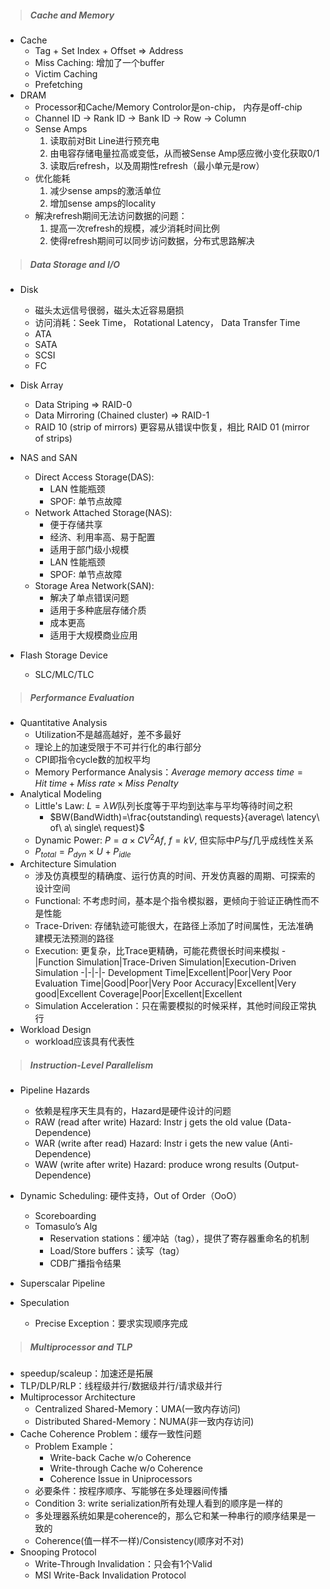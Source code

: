 > ##### Cache and Memory

- Cache
    - Tag + Set Index + Offset => Address
    - Miss Caching: 增加了一个buffer
    - Victim Caching
    - Prefetching
- DRAM
    - Processor和Cache/Memory Controlor是on-chip， 内存是off-chip
    - Channel ID -> Rank ID -> Bank ID -> Row -> Column
    - Sense Amps
        1. 读取前对Bit Line进行预充电
        2. 由电容存储电量拉高或变低，从而被Sense Amp感应微小变化获取0/1
        3. 读取后refresh，以及周期性refresh（最小单元是row）
    - 优化能耗
        1. 减少sense amps的激活单位
        2. 增加sense amps的locality
    - 解决refresh期间无法访问数据的问题：
        1. 提高一次refresh的规模，减少消耗时间比例
        2. 使得refresh期间可以同步访问数据，分布式思路解决

> ##### Data Storage and I/O

- Disk
    - 磁头太远信号很弱，磁头太近容易磨损
    - 访问消耗：Seek Time， Rotational Latency， Data Transfer Time
    - ATA
    - SATA
    - SCSI
    - FC

- Disk Array
    - Data Striping => RAID-0
    - Data Mirroring (Chained cluster) => RAID-1
    - RAID 10 (strip of mirrors) 更容易从错误中恢复，相比 RAID 01 (mirror of strips)

- NAS and SAN
    - Direct Access Storage(DAS):
        - LAN 性能瓶颈
        - SPOF: 单节点故障
    - Network Attached Storage(NAS):
        - 便于存储共享
        - 经济、利用率高、易于配置
        - 适用于部门级小规模
        - LAN 性能瓶颈
        - SPOF: 单节点故障
    - Storage Area Network(SAN):
        - 解决了单点错误问题
        - 适用于多种底层存储介质
        - 成本更高
        - 适用于大规模商业应用

- Flash Storage Device
    - SLC/MLC/TLC

> ##### Performance Evaluation
- Quantitative Analysis
    - Utilization不是越高越好，差不多最好
    - 理论上的加速受限于不可并行化的串行部分
    - CPI即指令cycle数的加权平均
    - Memory Performance Analysis：$Average\ memory\ access\ time=Hit\ time + Miss\ rate \times Miss\ Penalty$
- Analytical Modeling
    - Little's Law: $L=\lambda W$队列长度等于平均到达率与平均等待时间之积
        - $BW(BandWidth)=\frac{outstanding\ requests}{average\ latency\ of\ a\ single\ request}$ 
    - Dynamic Power: $P=a \times CV^2Af$, $f=kV$, 但实际中$P$与$f$几乎成线性关系
    - $P_{total}=P_{dyn} \times U+P_{idle}$
- Architecture Simulation
    - 涉及仿真模型的精确度、运行仿真的时间、开发仿真器的周期、可探索的设计空间
    - Functional: 不考虑时间，基本是个指令模拟器，更倾向于验证正确性而不是性能
    - Trace-Driven: 存储轨迹可能很大，在路径上添加了时间属性，无法准确建模无法预测的路径
    - Execution: 更复杂，比Trace更精确，可能花费很长时间来模拟
        -|Function Simulation|Trace-Driven Simulation|Execution-Driven Simulation
        -|-|-|-
        Development Time|Excellent|Poor|Very Poor 
        Evaluation Time|Good|Poor|Very Poor 
        Accuracy|Excellent|Very good|Excellent 
        Coverage|Poor|Excellent|Excellent
    - Simulation Acceleration：只在需要模拟的时候采样，其他时间段正常执行
- Workload Design
    - workload应该具有代表性

> ##### Instruction-Level Parallelism

- Pipeline Hazards
    - 依赖是程序天生具有的，Hazard是硬件设计的问题
    - RAW (read after write) Hazard: Instr j gets the old value (Data-Dependence)
    - WAR (write after read) Hazard: Instr i gets the new value (Anti-Dependence)
    - WAW (write after write) Hazard: produce wrong results (Output-Dependence)

- Dynamic Scheduling: 硬件支持，Out of Order（OoO）
    - Scoreboarding
    - Tomasulo’s Alg
        - Reservation stations：缓冲站（tag），提供了寄存器重命名的机制
        - Load/Store buffers：读写（tag）
        - CDB广播指令结果

- Superscalar Pipeline

- Speculation
    - Precise Exception：要求实现顺序完成

> ##### Multiprocessor and TLP

- speedup/scaleup：加速还是拓展
- TLP/DLP/RLP：线程级并行/数据级并行/请求级并行
- Multiprocessor Architecture
    - Centralized Shared-Memory：UMA(一致内存访问)
    - Distributed Shared-Memory：NUMA(非一致内存访问)
- Cache Coherence Problem：缓存一致性问题
    - Problem Example：
        - Write-back Cache w/o Coherence
        - Write-through Cache w/o Coherence
        - Coherence Issue in Uniprocessors
    - 必要条件：按程序顺序、写能够在多处理器间传播
    - Condition 3: write serialization所有处理人看到的顺序是一样的
    - 多处理器系统如果是coherence的，那么它和某一种串行的顺序结果是一致的
    - Coherence(值一样不一样)/Consistency(顺序对不对)
- Snooping Protocol
    - Write-Through Invalidation：只会有1个Valid
    - MSI Write-Back Invalidation Protocol
